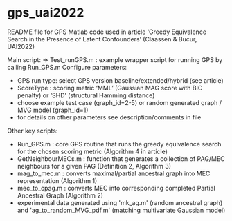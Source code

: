 # gps_uai2022
README file for GPS Matlab code used in article ‘Greedy Equivalence Search in the Presence of Latent Confounders’ (Claassen & Bucur, UAI2022)

Main script:
=> Test_runGPS.m : example wrapper script for running GPS by calling Run_GPS.m
 Configure parameters:
 - GPS run type:  select GPS version baseline/extended/hybrid (see article)
 - ScoreType : scoring metric ‘MML’ (Gaussian MAG score with BIC penalty) or ‘SHD’ (structural Hamming distance)
 - choose example test case (graph_id=2-5) or random generated graph / MVG model (graph_id=1)
 - for details on other parameters see description/comments in file

Other key scripts:
- Run_GPS.m : core GPS routine that runs the greedy equivalence search for the chosen scoring metric (Algorithm 4 in article)
- GetNeighbourMECs.m : function that generates a collection of PAG/MEC neighbours for a given PAG (Definition 2, Algorithm 3)
- mag_to_mec.m : converts maximal/partial ancestral graph into MEC representation (Algorithm 1)
- mec_to_cpag.m : converts MEC into corresponding completed Partial Ancestral Graph (Algorithm 2)
- experimental data generated using 'mk_ag.m' (random ancestral graph) and 'ag_to_random_MVG_pdf.m' (matching multivariate Gaussian model)
